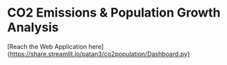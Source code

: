 # CO2 Emissions & Population Growth Analysis
[Reach the Web Application here]{https://share.streamlit.io/patan3/co2population/Dashboard.py}
